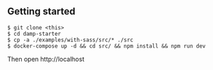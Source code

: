 ## Getting started

```
$ git clone <this>
$ cd damp-starter
$ cp -a ./examples/with-sass/src/* ./src
$ docker-compose up -d && cd src/ && npm install && npm run dev
```

Then open http://localhost
